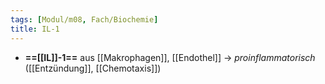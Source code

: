 ```yaml
---
tags: [Modul/m08, Fach/Biochemie]
title: IL-1
---
```

- **==[[IL]]-1==** aus [[Makrophagen]], [[Endothel]] → *proinflammatorisch* ([[Entzündung]], [[Chemotaxis]])